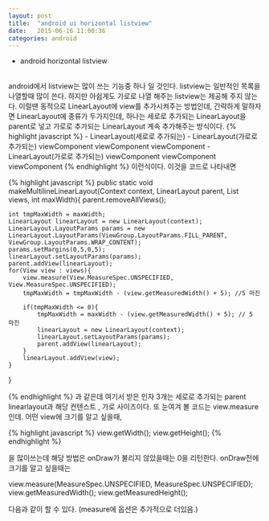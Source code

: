 ```yaml
---
layout: post
title:  "android ui horizontal listview"
date:   2015-06-16 11:00:36
categories: android 
--- 
```

- android horizontal listview
 <br>
android에서 listview는 많이 쓰는 기능중 하나 일 것인다.
listview는 일반적인 목록을 나열할때 많이 쓴다.
하지만 아쉽게도 가로로 나열 해주는 listview는 제공해 주지 않는다.
이럴땐 동적으로 LinearLayout에 view를 추가시켜주는 방법인데,
간략하게 말하자면 LinearLayout에 종류가 두가지인데, 하나는 세로로 추가되는 LinearLayout을 
parent로 넣고 가로로 추가되는 LinearLayout 계속 추가해주는 방식이다.
{% highlight javascript %}
 - LinearLayout(세로로 추가되는)
    - LinearLayout(가로로 추가되는)
 		viewComponent
 		viewComponent
 		viewComponent
    - LinearLayout(가로로 추가되는)
 		viewComponent
 		viewComponent
 		viewComponent
{% endhighlight %}
이런식이다.
이것을 코드로 나타내면

{% highlight javascript %}
public static void makeMultilineLinearLayout(Context context, LinearLayout parent, List<View> views, int maxWidth){
    parent.removeAllViews();

    int tmpMaxWidth = maxWidth;
    LinearLayout linearLayout = new LinearLayout(context);
    LinearLayout.LayoutParams params = new LinearLayout.LayoutParams(ViewGroup.LayoutParams.FILL_PARENT, ViewGroup.LayoutParams.WRAP_CONTENT);
    params.setMargins(0,5,0,5);
    linearLayout.setLayoutParams(params);
    parent.addView(linearLayout);
    for(View view : views){
        view.measure(View.MeasureSpec.UNSPECIFIED, View.MeasureSpec.UNSPECIFIED);
        tmpMaxWidth = tmpMaxWidth - (view.getMeasuredWidth() + 5); //5 마진

        if(tmpMaxWidth <= 0){
            tmpMaxWidth = maxWidth - (view.getMeasuredWidth() + 5); // 5 마진
            linearLayout = new LinearLayout(context);
            linearLayout.setLayoutParams(params);
            parent.addView(linearLayout);
        }
        linearLayout.addView(view);
    }

}

{% endhighlight %}
과 같은데 
여기서 받은 인자 3개는 세로로 추가되는 parent linearlayout과 해당 컨텐스트 , 가로 사이즈이다.
또 눈여겨 볼 코드는 view.measure 인데.
어떤 view에 크기를 알고 싶을때,

{% highlight javascript %}
 view.getWidth();
 view.getHeight();
{% endhighlight %}

 을 많이쓰는데 해당 방법은 onDraw가 불리지 않았을때는 0을 리턴한다.
 onDraw전에 크기를 알고 싶을때는 


 view.measure(MeasureSpec.UNSPECIFIED, MeasureSpec.UNSPECIFIED); 
view.getMeasuredWidth();
 view.getMeasuredHeight();


 다음과 같이 할 수 있다. (measure에 옵션은 추가적으로 더있음.)





